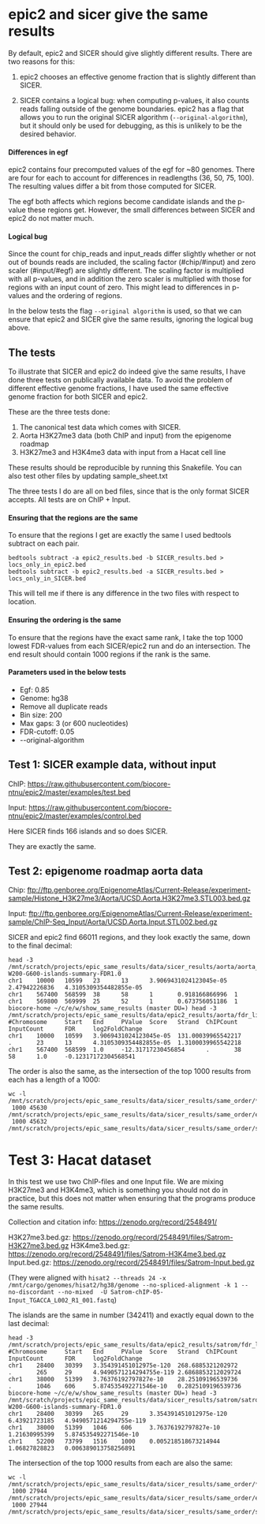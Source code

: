 # epic2 and sicer give the same results

By default, epic2 and SICER should give slightly different results. There are
two reasons for this:

1. epic2 chooses an effective genome fraction that is slightly different than SICER.

2. SICER contains a logical bug: when computing p-values, it also counts reads
falling outside of the genome boundaries. epic2 has a flag that allows you to
run the original SICER algorithm (`--original-algorithm`), but it should only
be used for debugging, as this is unlikely to be the desired behavior.

#### Differences in egf

epic2 contains four precomputed values of the egf for ~80 genomes. There are
four for each to account for differences in readlengths (36, 50, 75, 100). The
resulting values differ a bit from those computed for SICER.

The egf both affects which regions become candidate islands and the p-value
these regions get. However, the small differences between SICER and epic2 do not
matter much.

#### Logical bug

Since the count for chip_reads and input_reads differ slightly whether or not
out of bounds reads are included, the scaling factor (#chip/#input) and zero
scaler (#input/#egf) are slightly different. The scaling factor is multiplied
with all p-values, and in addition the zero scaler is multiplied with those for
regions with an input count of zero. This might lead to differences in p-values
and the ordering of regions.

In the below tests the flag `--original algorithm` is used, so that we can
ensure that epic2 and SICER give the same results, ignoring the logical bug
above.

## The tests

To illustrate that SICER and epic2 do indeed give the same results, I have done
three tests on publically available data. To avoid the problem of different
effective genome fractions, I have used the same effective genome fraction for
both SICER and epic2.

These are the three tests done:

1. The canonical test data which comes with SICER.
2. Aorta H3K27me3 data (both ChIP and input) from the epigenome roadmap
3. H3K27me3 and H3K4me3 data with input from a Hacat cell line

These results should be reproducible by running this Snakefile. You can also
test other files by updating sample_sheet.txt

The three tests I do are all on bed files, since that is the only format SICER
accepts. All tests are on ChIP + Input.

<!-- For the tests of the SICER-rb, see this [README](show_same_result_df.md). -->

#### Ensuring that the regions are the same

To ensure that the regions I get are exactly the same I used bedtools subtract on each pair.

```
bedtools subtract -a epic2_results.bed -b SICER_results.bed > locs_only_in_epic2.bed
bedtools subtract -b epic2_results.bed -a SICER_results.bed > locs_only_in_SICER.bed
```

This will tell me if there is any difference in the two files with respect to location.

#### Ensuring the ordering is the same

To ensure that the regions have the exact same rank, I take the top 1000 lowest
FDR-values from each SICER/epic2 run and do an intersection. The end result
should contain 1000 regions if the rank is the same.

#### Parameters used in the below tests

* Egf: 0.85
* Genome: hg38
* Remove all duplicate reads
* Bin size: 200
* Max gaps: 3 (or 600 nucleotides)
* FDR-cutoff: 0.05
* --original-algorithm

## Test 1: SICER example data, without input

ChIP: https://raw.githubusercontent.com/biocore-ntnu/epic2/master/examples/test.bed

Input: https://raw.githubusercontent.com/biocore-ntnu/epic2/master/examples/control.bed

Here SICER finds 166 islands and so does SICER.

They are exactly the same.

## Test 2: epigenome roadmap aorta data

Chip: ftp://ftp.genboree.org/EpigenomeAtlas/Current-Release/experiment-sample/Histone_H3K27me3/Aorta/UCSD.Aorta.H3K27me3.STL003.bed.gz

Input: ftp://ftp.genboree.org/EpigenomeAtlas/Current-Release/experiment-sample/ChIP-Seq_Input/Aorta/UCSD.Aorta.Input.STL002.bed.gz

SICER and epic2 find 66011 regions, and they look exactly the same, down to the final decimal:

```
head -3 /mnt/scratch/projects/epic_same_results/data/sicer_results/aorta/aorta_chip-W200-G600-islands-summary-FDR1.0
chr1    10000   10599   23      13      3.9069431024123045e-05  2.47942226836   4.3105309354482855e-05
chr1    567400  568599  38      58      1       0.918166866996  1
chr1    569800  569999  25      52      1       0.673756051186  1
biocore-home ~/c/e/w/show_same_results (master DU=) head -3 /mnt/scratch/projects/epic_same_results/data/epic2_results/aorta/fdr_list.csv
#Chromosome     Start   End     PValue  Score   Strand  ChIPCount       InputCount      FDR     log2FoldChange
chr1    10000   10599   3.9069431024123045e-05  131.00039965542217      .       23      13      4.3105309354482855e-05  1.3100039965542218
chr1    567400  568599  1.0     -12.31717230456854      .       38      58      1.0     -0.12317172304568541
```

The order is also the same, as the intersection of the top 1000 results from each has a length of a 1000:

```
wc -l /mnt/scratch/projects/epic_same_results/data/sicer_results/same_order/*_aorta_significant.bed
 1000 45630 /mnt/scratch/projects/epic_same_results/data/sicer_results/same_order/epic2_aorta_significant.bed
 1000 45632 /mnt/scratch/projects/epic_same_results/data/sicer_results/same_order/sicer_aorta_significant.bed
```

# Test 3: Hacat dataset

In this test we use two ChIP-files and one Input file. We are mixing H3K27me3
and H3K4me3, which is something you should not do in practice, but this does not
matter when ensuring that the programs produce the same results.

Collection and citation info: https://zenodo.org/record/2548491/

H3K27me3.bed.gz: https://zenodo.org/record/2548491/files/Satrom-H3K27me3.bed.gz
H3K4me3.bed.gz: https://zenodo.org/record/2548491/files/Satrom-H3K4me3.bed.gz
Input.bed.gz: https://zenodo.org/record/2548491/files/Satrom-Input.bed.gz

(They were aligned with `hisat2 --threads 24 -x /mnt/cargo/genomes/hisat2/hg38/genome --no-spliced-alignment -k 1 --no-discordant --no-mixed  -U Satrom-chIP-05-Input_TGACCA_L002_R1_001.fastq`)

The islands are the same in number (342411) and exactly equal down to the last decimal:

```
head -3 /mnt/scratch/projects/epic_same_results/data/epic2_results/satrom/fdr_list.csv
#Chromosome     Start   End     PValue  Score   Strand  ChIPCount       InputCount      FDR     log2FoldChange
chr1    28400   30399   3.354391451012975e-120  268.6885321202972       .       265     29      4.9490571214294755e-119 2.6868853212029724
chr1    38000   51399   3.76376192797827e-10    28.25109196539736       .       1046    606     5.874535492271546e-10   0.2825109196539736
biocore-home ~/c/e/w/show_same_results (master DU=) head -3 /mnt/scratch/projects/epic_same_results/data/sicer_results/satrom/satrom_chip-W200-G600-islands-summary-FDR1.0
chr1    28400   30399   265     29      3.354391451012975e-120  6.43921723185   4.9490571214294755e-119
chr1    38000   51399   1046    606     3.76376192797827e-10    1.21630995399   5.874535492271546e-10
chr1    52200   73799   1516    1000    0.005218518673214944    1.06827828823   0.006389013758256891
```

The intersection of the top 1000 results from each are also the same:

```
wc -l /mnt/scratch/projects/epic_same_results/data/sicer_results/same_order/*_satrom_significant.bed
 1000 27944 /mnt/scratch/projects/epic_same_results/data/sicer_results/same_order/epic2_satrom_significant.bed
 1000 27944 /mnt/scratch/projects/epic_same_results/data/sicer_results/same_order/sicer_satrom_significant.bed
```

<!-- ############################################# -->
<!-- ######           SICER v1.1            ###### -->
<!-- ############################################# -->
<!-- Input library directory: /mnt/scratch/projects/epic_same_results/data/ -->
<!-- ChIP library: aorta_chip.bed -->
<!-- Control library: aorta_input.bed -->
<!-- Output directory: /mnt/scratch/projects/epic_same_results/data/sicer_results/aorta/ -->
<!-- Species: hg38 -->
<!-- Threshold for redundancy allowed for chip reads: 1 -->
<!-- Threshold for redundancy allowed for control reads: 1 -->
<!-- Window size: 200 bps -->
<!-- Fragment size: 150 bps. The shift for reads is half of 150 -->
<!-- Effective genome size as a fraction of the reference genome of hg38: 0.85 -->
<!-- Gap size: 600 bps -->
<!-- Evalue for identification of candidate islands that exhibit clustering: 1000 -->
<!-- False discovery rate controlling significance: 1.0 -->


<!-- Calculate significance of candidate islands using the control library ... -->
<!-- /mnt/work/endrebak/software/anaconda/envs/py27/bin/python /home/endrebak/code/epic_paper/SICER/src/associate_tags_with_chip_and_control_w_fc_q.py -s hg38  -a /mnt/scratch/projects/epic_same_results/data/sicer_results/aorta//aorta_chip-1-removed.bed -b /mnt/scratch/project -->
<!-- s/epic_same_results/data/sicer_results/aorta//aorta_input-1-removed.bed -d /mnt/scratch/projects/epic_same_results/data/sicer_results/aorta//aorta_chip-W200-G600.scoreisland -f 150 -t 0.85 -o /mnt/scratch/projects/epic_same_results/data/sicer_results/aorta//aorta_chip-W20 -->
<!-- 0-G600-islands-summary -->
<!-- chip library size   16802936.0 -->
<!-- control library size   23547846.0 -->
<!-- Total number of chip reads on islands is:  5305153 -->
<!-- Total number of control reads on islands is:  2638242 -->
<!-- ('chip size', 16802936.0) -->
<!-- ('control library size', 23547846.0) -->
<!-- ('scaling factor', 0.7135657333583717) -->
<!-- ('genomesize', 2625043440.85) -->
<!-- ----------------------------------- -->
<!-- ('item.chrom', 'chr11') -->
<!-- ('item.start', 117299800) -->
<!-- ('item.end', 117316599) -->
<!-- ('observation', 378) -->
<!-- ('control_tag', 129) -->
<!-- ('scaling_factor', 0.7135657333583717) -->
<!-- ('average', 92.04997960322994) -->
<!-- ('fc', 4.106464788252233) -->
<!-- ('island_chip_readcount[chrom][index]', 378) -->
<!-- ('pvalue', 1.2983037399017806e-110) -->


<!-- Identify significant islands using FDR criterion ... -->
<!-- /mnt/work/endrebak/software/anaconda/envs/py27/bin/python /home/endrebak/code/epic_paper/SICER/src/filter_islands_by_significance.py -i /mnt/scratch/projects/epic_same_results/data/sicer_results/aorta//aorta_chip-W200-G600-islands-summary -p 1.0 -c 7 -o /mnt/scratch/proje -->
<!-- cts/epic_same_results/data/sicer_results/aorta//aorta_chip-W200-G600-islands-summary-FDR1.0 -->
<!-- Given significance 1.0 ,  there are 66011 significant islands -->

<!-- ('item.chrom', 'chr11') -->
<!-- ('item.start', 117299800) -->
<!-- ('item.end', 117316599) -->
<!-- ('observation', 378) -->
<!-- ('control_tag', 129) -->
<!-- ('scaling_factor', 0.7135657333583717) -->
<!-- ('average', 92.04997960322994) -->
<!-- ('fc', 4.106464788252233) -->
<!-- ('island_chip_readcount[chrom][index]', 378) -->
<!-- ('pvalue', 1.2983037399017806e-110) -->
